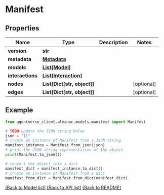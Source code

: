 # Manifest


## Properties

Name | Type | Description | Notes
------------ | ------------- | ------------- | -------------
**version** | **str** |  | 
**metadata** | [**Metadata**](Metadata.md) |  | 
**models** | [**List[Model]**](Model.md) |  | 
**interactions** | [**List[Interaction]**](Interaction.md) |  | 
**nodes** | **List[Dict[str, object]]** |  | [optional] 
**edges** | **List[Dict[str, object]]** |  | [optional] 

## Example

```python
from agentverse_client.almanac.models.manifest import Manifest

# TODO update the JSON string below
json = "{}"
# create an instance of Manifest from a JSON string
manifest_instance = Manifest.from_json(json)
# print the JSON string representation of the object
print(Manifest.to_json())

# convert the object into a dict
manifest_dict = manifest_instance.to_dict()
# create an instance of Manifest from a dict
manifest_from_dict = Manifest.from_dict(manifest_dict)
```
[[Back to Model list]](../README.md#documentation-for-models) [[Back to API list]](../README.md#documentation-for-api-endpoints) [[Back to README]](../README.md)


